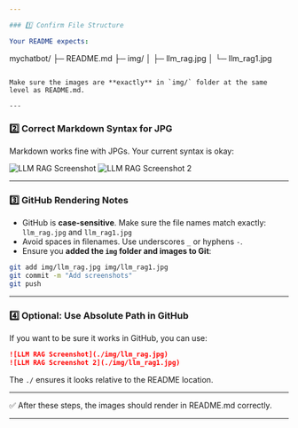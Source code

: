 ```yaml
---

### 1️⃣ Confirm File Structure

Your README expects:

```
mychatbot/
├─ README.md
├─ img/
│  ├─ llm_rag.jpg
│  └─ llm_rag1.jpg
```

Make sure the images are **exactly** in `img/` folder at the same level as README.md.

---
```


### 2️⃣ Correct Markdown Syntax for JPG

Markdown works fine with JPGs. Your current syntax is okay:

![LLM RAG Screenshot](./img/llm_rag.jpg)
![LLM RAG Screenshot 2](./img/llm_rag1.jpg)


---

### 3️⃣ GitHub Rendering Notes

* GitHub is **case-sensitive**. Make sure the file names match exactly: `llm_rag.jpg` and `llm_rag1.jpg`
* Avoid spaces in filenames. Use underscores `_` or hyphens `-`.
* Ensure you **added the `img` folder and images to Git**:

```bash
git add img/llm_rag.jpg img/llm_rag1.jpg
git commit -m "Add screenshots"
git push
```

---

### 4️⃣ Optional: Use Absolute Path in GitHub

If you want to be sure it works in GitHub, you can use:

```markdown
![LLM RAG Screenshot](./img/llm_rag.jpg)
![LLM RAG Screenshot 2](./img/llm_rag1.jpg)
```

The `./` ensures it looks relative to the README location.

---

✅ After these steps, the images should render in README.md correctly.

---


